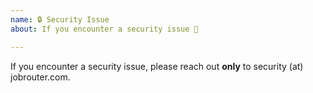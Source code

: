 ```yaml
---
name: 🔒️ Security Issue
about: If you encounter a security issue 👿

---
```


If you encounter a security issue, please reach out **only** to security (at) jobrouter.com.
